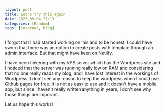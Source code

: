 ```yaml
---
layout: post
title: Let's try this again
date: 2023-09-04 21:13
categories: [Random]
tags: [internet, blog]
---
```

I forgot that I had started working on this and to be honest, I could have sworn that there was an option to create posts with template through an admin interface. But that might have been on Netlify.

I have been tinkering with my VPS server which has the Wordpress site and I noticed that the server was running really low on RAM and considering that no one really reads my blog, and I have lost interest in the workings of Wordpress, I don't see any reason to keep the wordpress when I could use Github pages for free. It is not as easy to use and it doesn't have a mobile app, but since I haven't really written anything in years, I don't see why those things are imporant.

Let us hope this works!